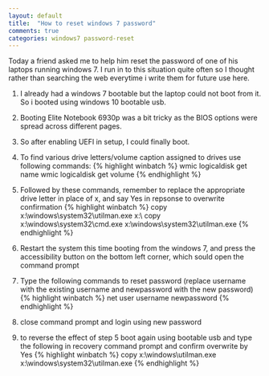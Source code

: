 ```yaml
---
layout: default
title:  "How to reset windows 7 password"
comments: true
categories: windows7 password-reset 
---
```


Today a friend asked me to help him reset the password of one of his laptops running windows 7. I run in to this situation quite often so I thought rather than searching the web everytime i write them for future use here. 

1. I already had a windows 7 bootable but the laptop could not boot from it. So i booted using windows 10 bootable usb.
2. Booting Elite Notebook 6930p was a bit tricky as the BIOS options were spread across different pages.
3. So after enabling UEFI in setup, I could finally boot.
4. To find various drive letters/volume caption assigned to drives use following commands:
{% highlight winbatch %} 
wmic logicaldisk get name
wmic logicaldisk get volume
{% endhighlight %}

5. Followed by these commands, remember to replace the appropriate drive letter in place of x, and say Yes in repsonse to overwrite confirmation
{% highlight winbatch %} 
copy x:\windows\system32\utilman.exe x:\ 
copy x:\windows\system32\cmd.exe x:\windows\system32\utilman.exe
{% endhighlight %}

6. Restart the system this time booting from the windows 7, and press the accessibility button on the bottom left corner, which sould open the command prompt
7. Type the following commands to reset password (replace username with the existing username and newpassword with the new password)
{% highlight winbatch %} 
net user username newpassword
{% endhighlight %}

8. close command prompt and login using new password
9. to reverse the effect of step 5 boot again using bootable usb and type the following in recovery command prompt and confirm overwrite by Yes
{% highlight winbatch %} 
copy x:\windows\utilman.exe x:\windows\system32\utilman.exe
{% endhighlight %}

